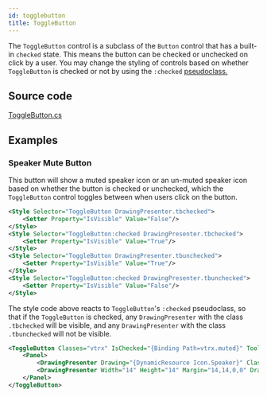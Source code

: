 ```yaml
---
id: togglebutton
title: ToggleButton
---
```


The `ToggleButton` control is a subclass of the `Button` control that has a built-in `checked` state. This means the button can be checked or unchecked on click by a user. You may change the styling of controls based on whether `ToggleButton` is checked or not by using the `:checked` [pseudoclass.](../../styling/styles#pseudoclasses)

## Source code

[ToggleButton.cs](https://github.com/AvaloniaUI/Avalonia/blob/master/src/Avalonia.Controls/Primitives/ToggleButton.cs)

## Examples

### Speaker Mute Button

This button will show a muted speaker icon or an un-muted speaker icon based on whether the button is checked or unchecked, which the `ToggleButton` control toggles between when users click on the button.

```xml
<Style Selector="ToggleButton DrawingPresenter.tbchecked">
    <Setter Property="IsVisible" Value="False"/>
</Style>
<Style Selector="ToggleButton:checked DrawingPresenter.tbchecked">
    <Setter Property="IsVisible" Value="True"/>
</Style>
<Style Selector="ToggleButton DrawingPresenter.tbunchecked">
    <Setter Property="IsVisible" Value="True"/>
</Style>
<Style Selector="ToggleButton:checked DrawingPresenter.tbunchecked">
    <Setter Property="IsVisible" Value="False"/>
</Style>
```

The style code above reacts to `ToggleButton`'s `:checked` pseudoclass, so that if the `ToggleButton` is checked, any `DrawingPresenter` with the class `.tbchecked` will be visible, and any `DrawingPresenter` with the class `.tbunchecked` will not be visible.

```xml
<ToggleButton Classes="vtrx" IsChecked="{Binding Path=vtrx.muted}" ToolTip.Tip="stop audio">
    <Panel>
        <DrawingPresenter Drawing="{DynamicResource Icon.Speaker}" Classes="tbunchecked"/>
        <DrawingPresenter Width="14" Height="14" Margin="14,14,0,0" Drawing="{DynamicResource Icon.SpeakerMute}" Classes="tbchecked"/>
    </Panel>
</ToggleButton>
```